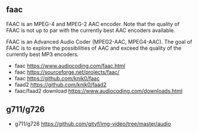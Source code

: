 ## faac
FAAC is an MPEG-4 and MPEG-2 AAC encoder. Note that the quality of FAAC is not up to par with the currently best AAC encoders available.

FAAC is an Advanced Audio Coder (MPEG2-AAC, MPEG4-AAC). The goal of FAAC is to explore the possibilities of AAC and exceed the quality of the currently best MP3 encoders.

- faac <https://www.audiocoding.com/faac.html>
- faac <https://sourceforge.net/projects/faac/>
- faac <https://github.com/knik0/faac>
- faad2 <https://github.com/knik0/faad2>
- faac/faad2 download <https://www.audiocoding.com/downloads.html>

## g711/g726
- g711/g726 <https://github.com/gityf/img-video/tree/master/audio>
